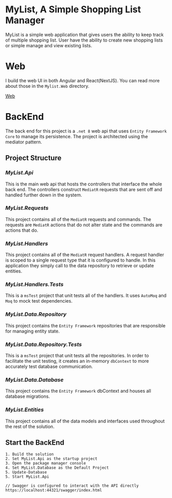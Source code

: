 # MyList, A Simple Shopping List Manager
MyList is a simple web application that gives users the ability to keep track of multiple shopping list. User have the ability to create new shopping lists or simple manage and view existing lists.

# Web
I build the web UI in both Angular and React(NextJS). You can read more about those in the `Mylist.Web` directory.

[Web](./MyList.Web/README.md)


# BackEnd

The back end for this project is a `.net 8` web api that uses `Entity Framework Core` to manage its persistence. The project is architected using the mediator pattern.

## Project Structure

### *MyList.Api*

This is the main web api that hosts the controllers that interface the whole back end.  The controllers construct `MediatR` requests that are sent off and handled further down in the system.

### *MyList.Requests*

This project contains all of the `MediatR` requests and commands. The requests are `MediatR` actions that do not alter state and the commands are actions that do.

### *MyList.Handlers*

This project contains all of the `MediatR` request handlers. A request handler is scoped to a single request type that it is configured to handle. In this application they simply call to the data repository to retrieve or update entities.

### *MyList.Handlers.Tests*

This is a `msTest` project that unit tests all of the handlers. It uses `AutoMoq` and `Moq` to mock test dependencies.

### *MyList.Data.Repository*

This project contains the `Entity Framework` repositories that are responsible for managing entity state.

### *MyList.Data.Repository.Tests*

This is a `msTest` project that unit tests all the repositories. In order to facilitate the unit testing, it creates an in-memory `dbContext` to more accurately test database communication.

### *MyList.Data.Database*

This project contains the `Entity Framework` dbContext and houses all database migrations.

### *MyList.Entities*

This project contains all of the data models and interfaces used throughout the rest of the solution.

## Start the BackEnd 
```
1. Build the solution
2. Set MyList.Api as the startup project
3. Open the package manager console
4. Set MyList.Database as the Default Project
5. Update-Database
5. Start MyList.Api

// Swagger is configured to interact with the API directly
https://localhost:44321/swagger/index.html
```